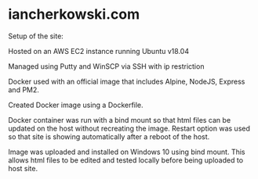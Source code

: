 # iancherkowski.com
Setup of the site:

Hosted on an AWS EC2 instance running Ubuntu v18.04

Managed using Putty and WinSCP via SSH with ip restriction

Docker used with an official image that includes Alpine, NodeJS, Express and PM2.

Created Docker image using a Dockerfile.

Docker container was run with a bind mount so that html files can be updated on the host without recreating the image. Restart option was used so that site is showing automatically after a reboot of the host.

Image was uploaded and installed on Windows 10 using bind mount. This allows html files to be edited and tested locally before being uploaded to host site.
